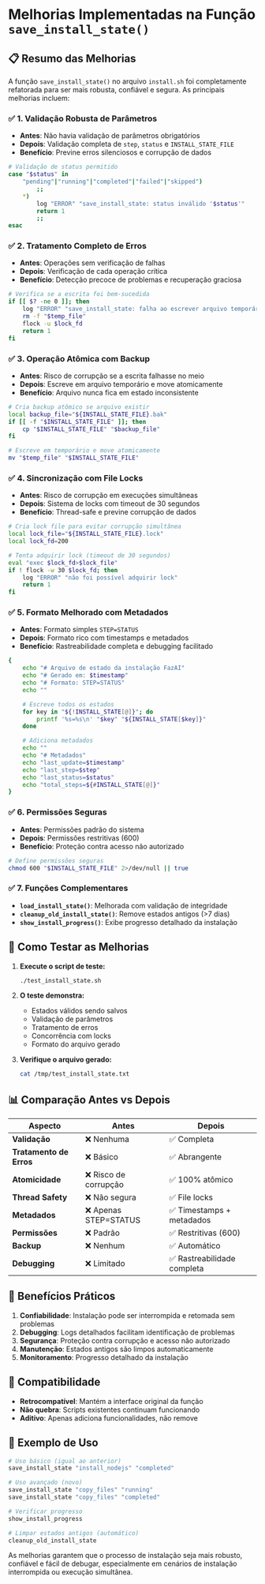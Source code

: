 # Melhorias Implementadas na Função `save_install_state()`

## 📋 Resumo das Melhorias

A função `save_install_state()` no arquivo `install.sh` foi completamente refatorada para ser mais robusta, confiável e segura. As principais melhorias incluem:

### ✅ 1. Validação Robusta de Parâmetros
- **Antes**: Não havia validação de parâmetros obrigatórios
- **Depois**: Validação completa de `step`, `status` e `INSTALL_STATE_FILE`
- **Benefício**: Previne erros silenciosos e corrupção de dados

```bash
# Validação de status permitido
case "$status" in
    "pending"|"running"|"completed"|"failed"|"skipped")
        ;;
    *)
        log "ERROR" "save_install_state: status inválido '$status'"
        return 1
        ;;
esac
```

### ✅ 2. Tratamento Completo de Erros
- **Antes**: Operações sem verificação de falhas
- **Depois**: Verificação de cada operação crítica
- **Benefício**: Detecção precoce de problemas e recuperação graciosa

```bash
# Verifica se a escrita foi bem-sucedida
if [[ $? -ne 0 ]]; then
    log "ERROR" "save_install_state: falha ao escrever arquivo temporário"
    rm -f "$temp_file"
    flock -u $lock_fd
    return 1
fi
```

### ✅ 3. Operação Atômica com Backup
- **Antes**: Risco de corrupção se a escrita falhasse no meio
- **Depois**: Escreve em arquivo temporário e move atomicamente
- **Benefício**: Arquivo nunca fica em estado inconsistente

```bash
# Cria backup atômico se arquivo existir
local backup_file="${INSTALL_STATE_FILE}.bak"
if [[ -f "$INSTALL_STATE_FILE" ]]; then
    cp "$INSTALL_STATE_FILE" "$backup_file"
fi

# Escreve em temporário e move atomicamente
mv "$temp_file" "$INSTALL_STATE_FILE"
```

### ✅ 4. Sincronização com File Locks
- **Antes**: Risco de corrupção em execuções simultâneas
- **Depois**: Sistema de locks com timeout de 30 segundos
- **Benefício**: Thread-safe e previne corrupção de dados

```bash
# Cria lock file para evitar corrupção simultânea
local lock_file="${INSTALL_STATE_FILE}.lock"
local lock_fd=200

# Tenta adquirir lock (timeout de 30 segundos)
eval "exec $lock_fd>$lock_file"
if ! flock -w 30 $lock_fd; then
    log "ERROR" "não foi possível adquirir lock"
    return 1
fi
```

### ✅ 5. Formato Melhorado com Metadados
- **Antes**: Formato simples `STEP=STATUS`
- **Depois**: Formato rico com timestamps e metadados
- **Benefício**: Rastreabilidade completa e debugging facilitado

```bash
{
    echo "# Arquivo de estado da instalação FazAI"
    echo "# Gerado em: $timestamp"
    echo "# Formato: STEP=STATUS"
    echo ""

    # Escreve todos os estados
    for key in "${!INSTALL_STATE[@]}"; do
        printf '%s=%s\n' "$key" "${INSTALL_STATE[$key]}"
    done

    # Adiciona metadados
    echo ""
    echo "# Metadados"
    echo "last_update=$timestamp"
    echo "last_step=$step"
    echo "last_status=$status"
    echo "total_steps=${#INSTALL_STATE[@]}"
}
```

### ✅ 6. Permissões Seguras
- **Antes**: Permissões padrão do sistema
- **Depois**: Permissões restritivas (600)
- **Benefício**: Proteção contra acesso não autorizado

```bash
# Define permissões seguras
chmod 600 "$INSTALL_STATE_FILE" 2>/dev/null || true
```

### ✅ 7. Funções Complementares
- **`load_install_state()`**: Melhorada com validação de integridade
- **`cleanup_old_install_state()`**: Remove estados antigos (>7 dias)
- **`show_install_progress()`**: Exibe progresso detalhado da instalação

## 🧪 Como Testar as Melhorias

1. **Execute o script de teste:**
   ```bash
   ./test_install_state.sh
   ```

2. **O teste demonstra:**
   - Estados válidos sendo salvos
   - Validação de parâmetros
   - Tratamento de erros
   - Concorrência com locks
   - Formato do arquivo gerado

3. **Verifique o arquivo gerado:**
   ```bash
   cat /tmp/test_install_state.txt
   ```

## 📊 Comparação Antes vs Depois

| Aspecto | Antes | Depois |
|---------|-------|--------|
| **Validação** | ❌ Nenhuma | ✅ Completa |
| **Tratamento de Erros** | ❌ Básico | ✅ Abrangente |
| **Atomicidade** | ❌ Risco de corrupção | ✅ 100% atômico |
| **Thread Safety** | ❌ Não segura | ✅ File locks |
| **Metadados** | ❌ Apenas STEP=STATUS | ✅ Timestamps + metadados |
| **Permissões** | ❌ Padrão | ✅ Restritivas (600) |
| **Backup** | ❌ Nenhum | ✅ Automático |
| **Debugging** | ❌ Limitado | ✅ Rastreabilidade completa |

## 🔧 Benefícios Práticos

1. **Confiabilidade**: Instalação pode ser interrompida e retomada sem problemas
2. **Debugging**: Logs detalhados facilitam identificação de problemas
3. **Segurança**: Proteção contra corrupção e acesso não autorizado
4. **Manutenção**: Estados antigos são limpos automaticamente
5. **Monitoramento**: Progresso detalhado da instalação

## 🚀 Compatibilidade

- **Retrocompatível**: Mantém a interface original da função
- **Não quebra**: Scripts existentes continuam funcionando
- **Aditivo**: Apenas adiciona funcionalidades, não remove

## 📝 Exemplo de Uso

```bash
# Uso básico (igual ao anterior)
save_install_state "install_nodejs" "completed"

# Uso avançado (novo)
save_install_state "copy_files" "running"
save_install_state "copy_files" "completed"

# Verificar progresso
show_install_progress

# Limpar estados antigos (automático)
cleanup_old_install_state
```

As melhorias garantem que o processo de instalação seja mais robusto, confiável e fácil de debugar, especialmente em cenários de instalação interrompida ou execução simultânea.
